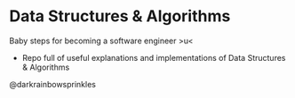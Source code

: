 # Data Structures & Algorithms
Baby steps for becoming a software engineer >u&lt;
- Repo full of useful explanations and implementations of Data Structures & Algorithms


@darkrainbowsprinkles
